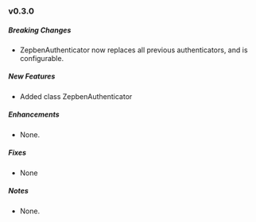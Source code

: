 ### v0.3.0

##### Breaking Changes

* ZepbenAuthenticator now replaces all previous authenticators, and is configurable.

##### New Features

* Added class ZepbenAuthenticator

##### Enhancements

* None.

##### Fixes

* None

##### Notes

* None.
